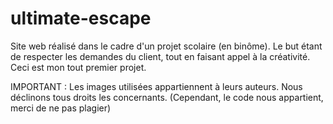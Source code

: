 # ultimate-escape
Site web réalisé dans le cadre d'un projet scolaire (en binôme). Le but étant de respecter les demandes du client, tout en faisant appel à la créativité. 
Ceci est mon tout premier projet.



IMPORTANT : Les images utilisées appartiennent à leurs auteurs. Nous déclinons tous droits les concernants.
(Cependant, le code nous appartient, merci de ne pas plagier)

